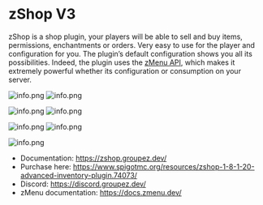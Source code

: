 # zShop V3

zShop is a shop plugin, your players will be able to sell and buy items, permissions, enchantments or orders. Very easy to use for the player and configuration for you. The plugin’s default configuration shows you all its possibilities. Indeed, the plugin uses the [zMenu API](https://www.spigotmc.org/resources/zmenu-ultra-complete-menu-plugin.110402/), which makes it extremely powerful whether its configuration or consumption on your server.

![info.png](https://img.groupez.dev/zshop/v3/showcasev3.gif)
![info.png](https://img.groupez.dev/zshop/v3/blocksv2.gif)

![info.png](https://img.groupez.dev/zshop/v3/purchase.gif)
![info.png](https://img.groupez.dev/zshop/v3/sell.gif)

![info.png](https://img.groupez.dev/zshop/v3/rankv2.gif)
![info.png](https://img.groupez.dev/zshop/v3/sellall.gif)

![info.png](https://img.groupez.dev/zshop/v3/spawner.gif)

* Documentation: https://zshop.groupez.dev/
* Purchase here: https://www.spigotmc.org/resources/zshop-1-8-1-20-advanced-inventory-plugin.74073/
* Discord: https://discord.groupez.dev/
* zMenu documentation: https://docs.zmenu.dev/